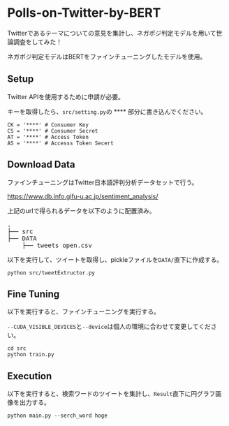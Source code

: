 # Polls-on-Twitter-by-BERT
Twitterであるテーマについての意見を集計し、ネガポジ判定モデルを用いて世論調査をしてみた！

ネガポジ判定モデルはBERTをファインチューニングしたモデルを使用。





## Setup
Twitter APIを使用するために申請が必要。

キーを取得したら、`src/setting.py`の **** 部分に書き込んでください。
```
CK = '****' # Consumer Key
CS = '****' # Consumer Secret
AT = '****' # Access Token
AS = '****' # Accesss Token Secert
```

## Download Data
ファインチューニングはTwitter日本語評判分析データセットで行う。

https://www.db.info.gifu-u.ac.jp/sentiment_analysis/

上記のurlで得られるデータを以下のように配置済み。
<pre>
.
├── src
├── DATA
    ├── tweets_open.csv
</pre>

以下を実行して、ツイートを取得し、pickleファイルを`DATA/`直下に作成する。
```
python src/tweetExtructor.py
```

## Fine Tuning
以下を実行すると、ファインチューニングを実行する。

`--CUDA_VISIBLE_DEVICES`と`--device`は個人の環境に合わせて変更してください。
```
cd src
python train.py
```

## Execution
以下を実行すると、検索ワードのツイートを集計し、`Result`直下に円グラフ画像を出力する。
```
python main.py --serch_word hoge    
```
